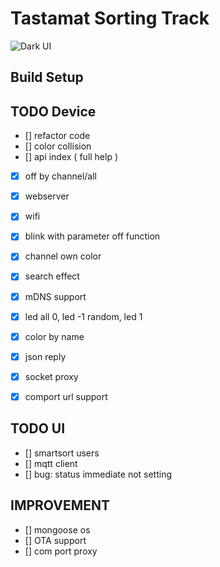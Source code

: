 # Tastamat Sorting Track

![Dark UI](preview/dark5.png|width=800)

## Build Setup


## TODO Device
- [] refactor code
- [] color collision
- [] api index ( full help )

- [x] off by channel/all
- [x] webserver
- [x] wifi 
- [x] blink with parameter off function
- [x] channel own color
- [x] search effect
- [x] mDNS support
- [x] led all 0, led -1 random, led 1
- [x] color by name
- [x] json reply
- [x] socket proxy
- [x] comport url support


## TODO UI
- [] smartsort users
- [] mqtt client
- [] bug: status immediate not setting


## IMPROVEMENT 
- [] mongoose os
- [] OTA support
- [] com port proxy